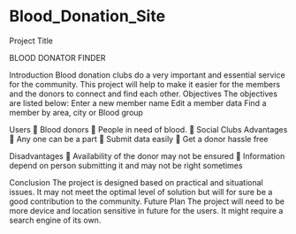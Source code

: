 # Blood_Donation_Site

Project Title

BLOOD DONATOR FINDER

Introduction
Blood donation clubs do a very important and essential service for the community. This project will help to make it easier for the members and the donors to connect and find each other.
Objectives 
The objectives are listed below:
 	Enter a new member name 
 	Edit a member data 
 	Find a member by area, city or Blood group

Users
	Blood donors 
	People in need of blood.
	Social Clubs
Advantages
	Any one can be a part 
	Submit data easily
	Get a donor hassle free

Disadvantages
	Availability of the donor may not be ensured 
	Information depend on person submitting it and may not be right sometimes

Conclusion
The project is designed based on practical and situational issues. It may not meet the optimal level of solution but will for sure be a good contribution to the community. 
Future Plan
The project will need to be more device and location sensitive in future for the users. It might require a search engine of its own.

